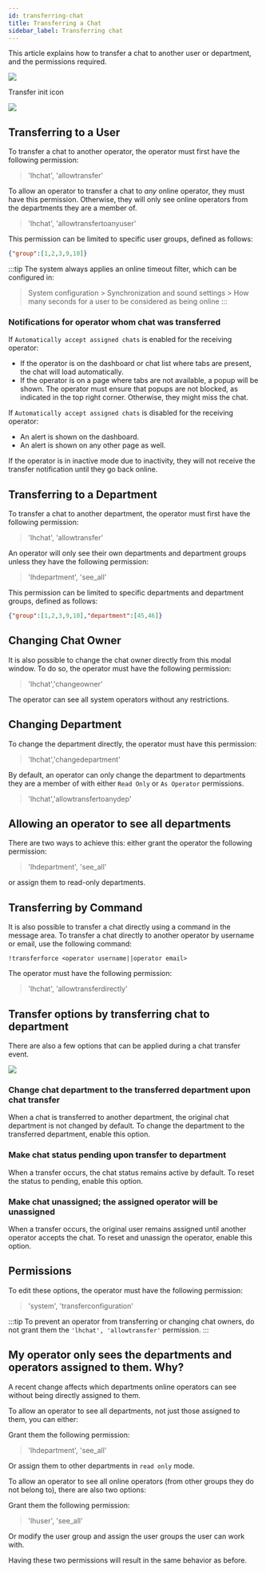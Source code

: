 ```yaml
---
id: transferring-chat
title: Transferring a Chat
sidebar_label: Transferring chat
---
```


This article explains how to transfer a chat to another user or department, and the permissions required.

![](/img/chat/chat-transfer.png)

Transfer init icon

![](/img/chat/transfer-icon.jpg)

## Transferring to a User

To transfer a chat to another operator, the operator must first have the following permission:

> 'lhchat', 'allowtransfer'

To allow an operator to transfer a chat to *any* online operator, they must have this permission. Otherwise, they will only see online operators from the departments they are a member of.

> 'lhchat', 'allowtransfertoanyuser'

This permission can be limited to specific user groups, defined as follows:

```json
{"group":[1,2,3,9,10]}
```

:::tip
The system always applies an online timeout filter, which can be configured in:
> System configuration > Synchronization and sound settings > How many seconds for a user to be considered as being online
:::

### Notifications for operator whom chat was transferred

If `Automatically accept assigned chats` is enabled for the receiving operator:

*   If the operator is on the dashboard or chat list where tabs are present, the chat will load automatically.
*   If the operator is on a page where tabs are not available, a popup will be shown. The operator must ensure that popups are not blocked, as indicated in the top right corner. Otherwise, they might miss the chat.

If `Automatically accept assigned chats` is disabled for the receiving operator:

*   An alert is shown on the dashboard.
*   An alert is shown on any other page as well.

If the operator is in inactive mode due to inactivity, they will not receive the transfer notification until they go back online.

## Transferring to a Department

To transfer a chat to another department, the operator must first have the following permission:

> 'lhchat', 'allowtransfer'

An operator will only see their own departments and department groups unless they have the following permission:

> 'lhdepartment', 'see_all'

This permission can be limited to specific departments and department groups, defined as follows:

```json
{"group":[1,2,3,9,10],"department":[45,46]}
```

## Changing Chat Owner

It is also possible to change the chat owner directly from this modal window. To do so, the operator must have the following permission:

> 'lhchat','changeowner'

The operator can see all system operators without any restrictions.

## Changing Department

To change the department directly, the operator must have this permission:

> 'lhchat','changedepartment'

By default, an operator can only change the department to departments they are a member of with either `Read Only` or `As Operator` permissions.

> 'lhchat','allowtransfertoanydep'

## Allowing an operator to see all departments

There are two ways to achieve this: either grant the operator the following permission:

> 'lhdepartment', 'see_all'

or assign them to read-only departments.

## Transferring by Command

It is also possible to transfer a chat directly using a command in the message area. To transfer a chat directly to another operator by username or email, use the following command:

```
!transferforce <operator username||operator email>
```

The operator must have the following permission:

> 'lhchat', 'allowtransferdirectly'


## Transfer options by transferring chat to department

There are also a few options that can be applied during a chat transfer event.

![](/img/chat/transfer-options.jpg)

### Change chat department to the transferred department upon chat transfer

When a chat is transferred to another department, the original chat department is not changed by default. To change the department to the transferred department, enable this option.

### Make chat status pending upon transfer to department

When a transfer occurs, the chat status remains active by default. To reset the status to pending, enable this option.

### Make chat unassigned; the assigned operator will be unassigned

When a transfer occurs, the original user remains assigned until another operator accepts the chat. To reset and unassign the operator, enable this option.

## Permissions

To edit these options, the operator must have the following permission:

> 'system', 'transferconfiguration'

:::tip
To prevent an operator from transferring or changing chat owners, do not grant them the `'lhchat', 'allowtransfer'` permission.
:::

## My operator only sees the departments and operators assigned to them. Why?

A recent change affects which departments online operators can see without being directly assigned to them.

To allow an operator to see all departments, not just those assigned to them, you can either:

Grant them the following permission:
> 'lhdepartment', 'see_all'

Or assign them to other departments in `read only` mode.

To allow an operator to see all online operators (from other groups they do not belong to), there are also two options:

Grant them the following permission:
> 'lhuser', 'see_all'

Or modify the user group and assign the user groups the user can work with.

Having these two permissions will result in the same behavior as before.

